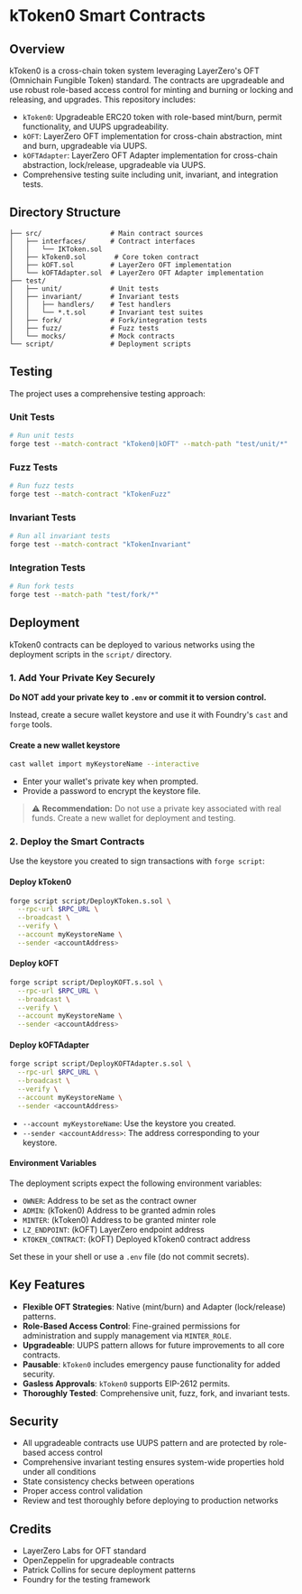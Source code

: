 # kToken0 Smart Contracts

## Overview

kToken0 is a cross-chain token system leveraging LayerZero's OFT (Omnichain Fungible Token) standard. The contracts are upgradeable and use robust role-based access control for minting and burning or locking and releasing, and upgrades. This repository includes:

- `kToken0`: Upgradeable ERC20 token with role-based mint/burn, permit functionality, and UUPS upgradeability.
- `kOFT`: LayerZero OFT implementation for cross-chain abstraction, mint and burn, upgradeable via UUPS.
- `kOFTAdapter`: LayerZero OFT Adapter implementation for cross-chain abstraction, lock/release, upgradeable via UUPS.
- Comprehensive testing suite including unit, invariant, and integration tests.

## Directory Structure

```
├── src/                 # Main contract sources
│   ├── interfaces/      # Contract interfaces
│   │   └── IKToken.sol
│   ├── kToken0.sol       # Core token contract
│   ├── kOFT.sol         # LayerZero OFT implementation
│   └── kOFTAdapter.sol  # LayerZero OFT Adapter implementation
├── test/
│   ├── unit/            # Unit tests
│   ├── invariant/       # Invariant tests
│   │   ├── handlers/    # Test handlers
│   │   └── *.t.sol      # Invariant test suites
│   ├── fork/            # Fork/integration tests
│   ├── fuzz/            # Fuzz tests
│   └── mocks/           # Mock contracts
└── script/              # Deployment scripts
```

## Testing

The project uses a comprehensive testing approach:

### Unit Tests
```sh
# Run unit tests
forge test --match-contract "kToken0|kOFT" --match-path "test/unit/*"
```

### Fuzz Tests
```sh
# Run fuzz tests
forge test --match-contract "kTokenFuzz"
```

### Invariant Tests
```sh
# Run all invariant tests
forge test --match-contract "kTokenInvariant"
```

### Integration Tests
```sh
# Run fork tests
forge test --match-path "test/fork/*"
```

## Deployment

kToken0 contracts can be deployed to various networks using the deployment scripts in the `script/` directory.

### 1. Add Your Private Key Securely

**Do NOT add your private key to `.env` or commit it to version control.**

Instead, create a secure wallet keystore and use it with Foundry's `cast` and `forge` tools.

#### Create a new wallet keystore

```sh
cast wallet import myKeystoreName --interactive
```
- Enter your wallet's private key when prompted.
- Provide a password to encrypt the keystore file.

> ⚠️ **Recommendation:**
> Do not use a private key associated with real funds. Create a new wallet for deployment and testing.

### 2. Deploy the Smart Contracts

Use the keystore you created to sign transactions with `forge script`:

#### Deploy kToken0

```sh
forge script script/DeployKToken.s.sol \
  --rpc-url $RPC_URL \
  --broadcast \
  --verify \
  --account myKeystoreName \
  --sender <accountAddress>
```

#### Deploy kOFT

```sh
forge script script/DeployKOFT.s.sol \
  --rpc-url $RPC_URL \
  --broadcast \
  --verify \
  --account myKeystoreName \
  --sender <accountAddress>
```

#### Deploy kOFTAdapter

```sh
forge script script/DeployKOFTAdapter.s.sol \
  --rpc-url $RPC_URL \
  --broadcast \
  --verify \
  --account myKeystoreName \
  --sender <accountAddress>
```

- `--account myKeystoreName`: Use the keystore you created.
- `--sender <accountAddress>`: The address corresponding to your keystore.

#### Environment Variables

The deployment scripts expect the following environment variables:
- `OWNER`: Address to be set as the contract owner
- `ADMIN`: (kToken0) Address to be granted admin roles
- `MINTER`: (kToken0) Address to be granted minter role
- `LZ_ENDPOINT`: (kOFT) LayerZero endpoint address
- `KTOKEN_CONTRACT`: (kOFT) Deployed kToken0 contract address

Set these in your shell or use a `.env` file (do not commit secrets).

## Key Features
- **Flexible OFT Strategies**: Native (mint/burn) and Adapter (lock/release) patterns.
- **Role-Based Access Control**: Fine-grained permissions for administration and supply management via `MINTER_ROLE`.
- **Upgradeable**: UUPS pattern allows for future improvements to all core contracts.
- **Pausable**: `kToken0` includes emergency pause functionality for added security.
- **Gasless Approvals**: `kToken0` supports EIP-2612 permits.
- **Thoroughly Tested**: Comprehensive unit, fuzz, fork, and invariant tests.

## Security

- All upgradeable contracts use UUPS pattern and are protected by role-based access control
- Comprehensive invariant testing ensures system-wide properties hold under all conditions
- State consistency checks between operations
- Proper access control validation
- Review and test thoroughly before deploying to production networks

## Credits

- LayerZero Labs for OFT standard
- OpenZeppelin for upgradeable contracts
- Patrick Collins for secure deployment patterns
- Foundry for the testing framework